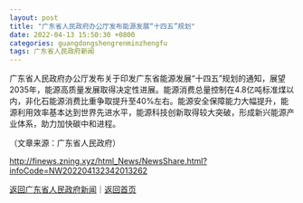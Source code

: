 ```yaml
---
layout: post
title: "广东省人民政府办公厅发布能源发展“十四五”规划"
date: 2022-04-13 15:50:30 +0800
categories: guangdongshengrenminzhengfu
tags: 广东省人民政府新闻
---
```

<p>广东省人民政府办公厅发布关于印发广东省能源发展“十四五”规划的通知，展望2035年，能源高质量发展取得决定性进展。能源消费总量控制在4.8亿吨标准煤以内，非化石能源消费比重争取提升至40%左右。能源安全保障能力大幅提升，能源利用效率基本达到世界先进水平，能源科技创新取得较大突破，形成新兴能源产业体系，助力加快碳中和进程。</p><p class="em_media">（文章来源：广东省人民政府）</p>

<http://finews.zning.xyz/html_News/NewsShare.html?infoCode=NW202204132342013262>

[返回广东省人民政府新闻](//finews.withounder.com/category/guangdongshengrenminzhengfu.html)｜[返回首页](//finews.withounder.com/)